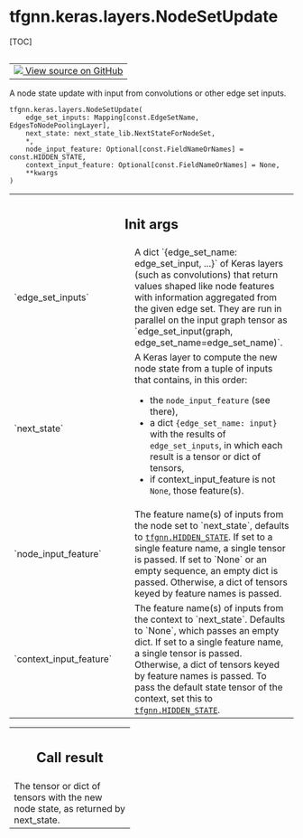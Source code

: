 <!-- lint-g3mark -->

# tfgnn.keras.layers.NodeSetUpdate

[TOC]

<!-- Insert buttons and diff -->

<table class="tfo-notebook-buttons tfo-api nocontent" align="left">
<td>
  <a target="_blank" href="https://github.com/tensorflow/gnn/tree/master/tensorflow_gnn/keras/layers/graph_update.py#L353-L443">
    <img src="https://www.tensorflow.org/images/GitHub-Mark-32px.png" />
    View source on GitHub
  </a>
</td>
</table>

A node state update with input from convolutions or other edge set inputs.

<pre class="devsite-click-to-copy prettyprint lang-py tfo-signature-link">
<code>tfgnn.keras.layers.NodeSetUpdate(
    edge_set_inputs: Mapping[const.EdgeSetName, EdgesToNodePoolingLayer],
    next_state: next_state_lib.NextStateForNodeSet,
    *,
    node_input_feature: Optional[const.FieldNameOrNames] = const.HIDDEN_STATE,
    context_input_feature: Optional[const.FieldNameOrNames] = None,
    **kwargs
)
</code></pre>

<!-- Placeholder for "Used in" -->

<!-- Tabular view -->

 <table class="responsive fixed orange">
<colgroup><col width="214px"><col></colgroup>
<tr><th colspan="2"><h2 class="add-link">Init args</h2></th></tr>

<tr>
<td>
`edge_set_inputs`<a id="edge_set_inputs"></a>
</td>
<td>
A dict `{edge_set_name: edge_set_input, ...}` of Keras
layers (such as convolutions) that return values shaped like node features
with information aggregated from the given edge set.
They are run in parallel on the input graph tensor as
`edge_set_input(graph, edge_set_name=edge_set_name)`.
</td>
</tr><tr>
<td>
`next_state`<a id="next_state"></a>
</td>
<td>
A Keras layer to compute the new node state from a tuple of
inputs that contains, in this order:

  - the `node_input_feature` (see there),
  - a dict `{edge_set_name: input}` with the results of `edge_set_inputs`, in
    which each result is a tensor or dict of tensors,
  - if context_input_feature is not `None`, those feature(s).

</td>
</tr><tr>
<td>
`node_input_feature`<a id="node_input_feature"></a>
</td>
<td>
The feature name(s) of inputs from the node set to
`next_state`, defaults to <a href="../../../tfgnn.md#HIDDEN_STATE"><code>tfgnn.HIDDEN_STATE</code></a>.
If set to a single feature name, a single tensor is passed.
If set to `None` or an empty sequence, an empty dict is passed.
Otherwise, a dict of tensors keyed by feature names is passed.
</td>
</tr><tr>
<td>
`context_input_feature`<a id="context_input_feature"></a>
</td>
<td>
The feature name(s) of inputs from the context to
`next_state`. Defaults to `None`, which passes an empty dict.
If set to a single feature name, a single tensor is passed.
Otherwise, a dict of tensors keyed by feature names is passed.
To pass the default state tensor of the context, set this to
<a href="../../../tfgnn.md#HIDDEN_STATE"><code>tfgnn.HIDDEN_STATE</code></a>.
</td>
</tr>
</table>

<!-- Tabular view -->

 <table class="responsive fixed orange">
<colgroup><col width="214px"><col></colgroup>
<tr><th colspan="2"><h2 class="add-link">Call result</h2></th></tr>
<tr class="alt">
<td colspan="2">
The tensor or dict of tensors with the new node state, as returned by
next_state.
</td>
</tr>

</table>

